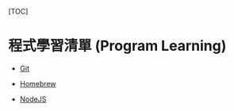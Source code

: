 [TOC]

# 程式學習清單 (Program Learning)

- [Git](git/README.md)
- [Homebrew](Homebrew/README.md)

- [NodeJS](nodejs/README.md)


